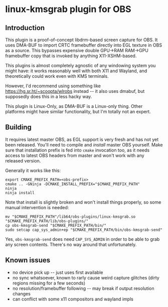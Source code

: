 # linux-kmsgrab plugin for OBS

## Introduction

This plugin is a proof-of-concept libdrm-based screen capture for OBS. It uses DMA-BUF to import CRTC framebuffer directly into EGL texture in OBS as a source. This bypasses expensive double GPU->RAM RAM->GPU framebuffer copy that is invoked by anything X11-XSHM-based.

This plugins is almost completely agnostic of any windowing system you might have: it works reasonably well with both X11 and Wayland, and theoretically could work even with KMS terminals.

However, I'd recommend using something like https://hg.sr.ht/~scoopta/wlrobs instead -- it also uses dmabuf, but supposedly does this in a less hacky way.

This plugin is Linux-Only, as DMA-BUF is a Linux-only thing. Other platforms might have similar functionality, but I'm totally not an expert.

## Building

It requires latest master OBS, as EGL support is very fresh and has not yet been released. You'll need to compile and *install* master OBS yourself. Make sure that installation prefix is fed into `cmake` invocation too, as it needs access to latest OBS headers from master and won't work with any released version.

Generally it works like this:
```
export CMAKE_PREFIX_PATH=<obs-prefix>
cmake .. -GNinja -DCMAKE_INSTALL_PREFIX="$CMAKE_PREFIX_PATH"
ninja
ninja install
```

Note that install is slightly broken and won't install things properly, so some manual intervention is needed:
```
mv "$CMAKE_PREFIX_PATH"/lib64/obs-plugins/linux-kmsgrab.so "$CMAKE_PREFIX_PATH/lib/obs-plugins/"
cp obs-kmsgrab-send "$CMAKE_PREFIX_PATH/bin/"
sudo setcap cap_sys_admin+ep "$CMAKE_PREFIX_PATH/bin/obs-kmsgrab-send"
```

Yes, `obs-kmsgrab-send` does need `CAP_SYS_ADMIN` in order to be able to grab any screen contents. There's no way around that unfortunately.

## Known issues
- no device pick up -- just uses first available
- no sync whatsoever, known to rarly cause weird capture glitches (dirty regions missing for a few seconds)
- no resolution/framebuffer following -- may break if output resolution changes
- can conflict with some x11 compositors and wayland impls
